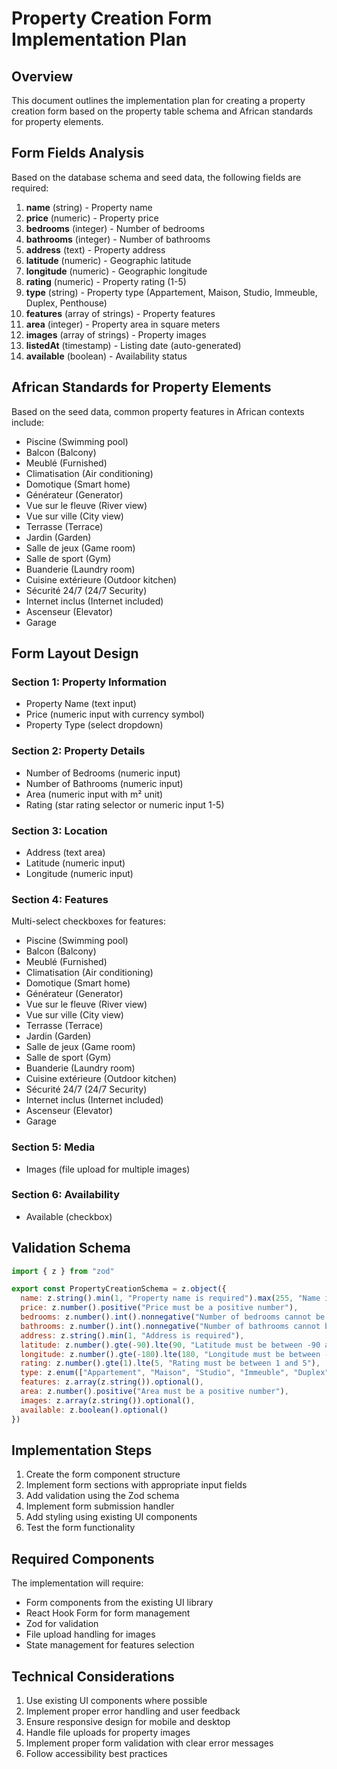 # Property Creation Form Implementation Plan

## Overview
This document outlines the implementation plan for creating a property creation form based on the property table schema and African standards for property elements.

## Form Fields Analysis

Based on the database schema and seed data, the following fields are required:

1. **name** (string) - Property name
2. **price** (numeric) - Property price
3. **bedrooms** (integer) - Number of bedrooms
4. **bathrooms** (integer) - Number of bathrooms
5. **address** (text) - Property address
6. **latitude** (numeric) - Geographic latitude
7. **longitude** (numeric) - Geographic longitude
8. **rating** (numeric) - Property rating (1-5)
9. **type** (string) - Property type (Appartement, Maison, Studio, Immeuble, Duplex, Penthouse)
10. **features** (array of strings) - Property features
11. **area** (integer) - Property area in square meters
12. **images** (array of strings) - Property images
13. **listedAt** (timestamp) - Listing date (auto-generated)
14. **available** (boolean) - Availability status

## African Standards for Property Elements

Based on the seed data, common property features in African contexts include:
- Piscine (Swimming pool)
- Balcon (Balcony)
- Meublé (Furnished)
- Climatisation (Air conditioning)
- Domotique (Smart home)
- Générateur (Generator)
- Vue sur le fleuve (River view)
- Vue sur ville (City view)
- Terrasse (Terrace)
- Jardin (Garden)
- Salle de jeux (Game room)
- Salle de sport (Gym)
- Buanderie (Laundry room)
- Cuisine extérieure (Outdoor kitchen)
- Sécurité 24/7 (24/7 Security)
- Internet inclus (Internet included)
- Ascenseur (Elevator)
- Garage

## Form Layout Design

### Section 1: Property Information
- Property Name (text input)
- Price (numeric input with currency symbol)
- Property Type (select dropdown)

### Section 2: Property Details
- Number of Bedrooms (numeric input)
- Number of Bathrooms (numeric input)
- Area (numeric input with m² unit)
- Rating (star rating selector or numeric input 1-5)

### Section 3: Location
- Address (text area)
- Latitude (numeric input)
- Longitude (numeric input)

### Section 4: Features
Multi-select checkboxes for features:
- Piscine (Swimming pool)
- Balcon (Balcony)
- Meublé (Furnished)
- Climatisation (Air conditioning)
- Domotique (Smart home)
- Générateur (Generator)
- Vue sur le fleuve (River view)
- Vue sur ville (City view)
- Terrasse (Terrace)
- Jardin (Garden)
- Salle de jeux (Game room)
- Salle de sport (Gym)
- Buanderie (Laundry room)
- Cuisine extérieure (Outdoor kitchen)
- Sécurité 24/7 (24/7 Security)
- Internet inclus (Internet included)
- Ascenseur (Elevator)
- Garage

### Section 5: Media
- Images (file upload for multiple images)

### Section 6: Availability
- Available (checkbox)

## Validation Schema

```javascript
import { z } from "zod"

export const PropertyCreationSchema = z.object({
  name: z.string().min(1, "Property name is required").max(255, "Name is too long"),
  price: z.number().positive("Price must be a positive number"),
  bedrooms: z.number().int().nonnegative("Number of bedrooms cannot be negative"),
  bathrooms: z.number().int().nonnegative("Number of bathrooms cannot be negative"),
  address: z.string().min(1, "Address is required"),
  latitude: z.number().gte(-90).lte(90, "Latitude must be between -90 and 90"),
  longitude: z.number().gte(-180).lte(180, "Longitude must be between -180 and 180"),
  rating: z.number().gte(1).lte(5, "Rating must be between 1 and 5"),
  type: z.enum(["Appartement", "Maison", "Studio", "Immeuble", "Duplex", "Penthouse"]),
  features: z.array(z.string()).optional(),
  area: z.number().positive("Area must be a positive number"),
  images: z.array(z.string()).optional(),
  available: z.boolean().optional()
})
```

## Implementation Steps

1. Create the form component structure
2. Implement form sections with appropriate input fields
3. Add validation using the Zod schema
4. Implement form submission handler
5. Add styling using existing UI components
6. Test the form functionality

## Required Components

The implementation will require:
- Form components from the existing UI library
- React Hook Form for form management
- Zod for validation
- File upload handling for images
- State management for features selection

## Technical Considerations

1. Use existing UI components where possible
2. Implement proper error handling and user feedback
3. Ensure responsive design for mobile and desktop
4. Handle file uploads for property images
5. Implement proper form validation with clear error messages
6. Follow accessibility best practices